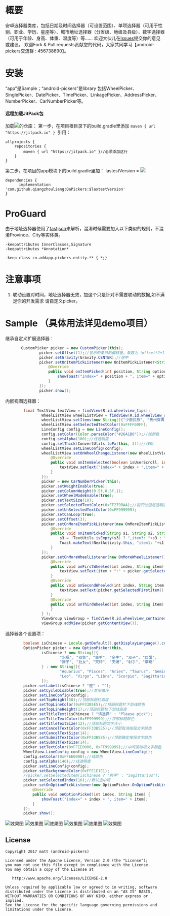 # 概要
安卓选择器类库，包括日期及时间选择器（可设置范围）、单项选择器（可用于性别、职业、学历、星座等）、城市地址选择器（分省级、地级及县级）、数字选择器（可用于年龄、身高、体重、温度等）等……
欢迎大伙儿在[Issues](https://github.com/addappcn/android-pickers/issues)提交你的意见或建议。
欢迎Fork & Pull requests贡献您的代码，大家共同学习【android-pickers交流群 : 456738690】。


# 安装
“app”是Sample；“android-pickers”是library 包括WheelPicker、SinglePicker、DatePicker、TimePicker、LinkagePicker、AddressPicker、NumberPicker、CarNumberPicker等。

#### 远程加载JitPack包
加载[![](https://jitpack.io/v/qiangzhouliang/QaPickers.svg)](https://jitpack.io/#qiangzhouliang/QaPickers)的仓库：
第一步，在项目根目录下的build.gradle里添加  `maven { url "https://jitpack.io" } `引用：
```
allprojects {
    repositories {
        maven { url "https://jitpack.io" }//必须添加这行
    }
}
```
第二步，在项目的app模块下的build.gradle里加：
lastestVersion = [![](https://jitpack.io/v/qiangzhouliang/QaPickers.svg)](https://jitpack.io/#qiangzhouliang/QALogUtil)
```
dependencies {
	  implementation 'com.github.qiangzhouliang:QaPickers:$lastestVersion'
}
```

# ProGuard
由于地址选择器使用了[fastjson](https://github.com/alibaba/fastjson)来解析，混淆时候需要加入以下类似的规则，不混淆Province、City等实体类。
```
-keepattributes InnerClasses,Signature
-keepattributes *Annotation*

-keep class cn.addapp.pickers.entity.** { *;}
```
# 注意事项
1. 联动设置对时间，地址选择器无效，加这个只是针对不需要联动的数据,如不满足你的开发需求 请自定义picker。

# Sample （具体用法详见demo项目）
继承自定义扩展选择器：
```java
       CustomPicker picker = new CustomPicker(this);
               picker.setOffset(1);//显示的条目的偏移量，条数为（offset*2+1）
               picker.setGravity(Gravity.CENTER);//居中
               picker.setOnItemPickListener(new OnItemPickListener<String>() {
                   @Override
                   public void onItemPicked(int position, String option) {
                       showToast("index=" + position + ", item=" + option);
                   }
               });
               picker.show();
```
内嵌视图选择器：
```java
        final TextView textView = findView(R.id.wheelview_tips);
                WheelListView wheelListView = findView(R.id.wheelview_single);
                wheelListView.setItems(new String[]{"少数民族", "贵州穿青人", "不在56个少数民族之列", "第57个民族"}, 1);
                wheelListView.setSelectedTextColor(0xFFFF00FF);
                LineConfig config = new LineConfig();
                config.setColor(Color.parseColor("#26A1B0"));//线颜色
                config.setAlpha(100);//线透明度
                config.setThick(ConvertUtils.toPx(this, 3));//线粗
                wheelListView.setLineConfig(config);
                wheelListView.setOnWheelChangeListener(new WheelListView.OnWheelChangeListener() {
                    @Override
                    public void onItemSelected(boolean isUserScroll, int index, String item) {
                        textView.setText("index=" + index + ",item=" + item);
                    }
                });
                picker = new CarNumberPicker(this);
                picker.setWeightEnable(true);
                picker.setColumnWeight(0.5f,0.5f,1);
                picker.setWheelModeEnable(true);
                picker.setTextSize(18);
                picker.setSelectedTextColor(0xFF279BAA);//前四位值是透明度
                picker.setUnSelectedTextColor(0xFF999999);
                picker.setCanLoop(true);
                picker.setOffset(3);
                picker.setOnMoreItemPickListener(new OnMoreItemPickListener<String>() {
                    @Override
                    public void onItemPicked(String s1, String s2, String s3) {
                        s3 = !TextUtils.isEmpty(s3) ? ",item3: "+s3 : "";
                        Toast.makeText(NextActivity.this, "item1: "+s1 +",item2: "+s2+ s3, Toast.LENGTH_SHORT).show();
                    }
                });
                picker.setOnMoreWheelListener(new OnMoreWheelListener() {
                    @Override
                    public void onFirstWheeled(int index, String item) {
                        textView.setText(item + ":" + picker.getSelectedSecondItem());
                    }
                    @Override
                    public void onSecondWheeled(int index, String item) {
                        textView.setText(picker.getSelectedFirstItem() + ":" + item);
                    }
                    @Override
                    public void onThirdWheeled(int index, String item) {
                    }
                } );
                ViewGroup viewGroup = findView(R.id.wheelview_container);
                viewGroup.addView(picker.getContentView());
```
选择器各个设置项：
```java
        boolean isChinese = Locale.getDefault().getDisplayLanguage().contains("中文");
        OptionPicker picker = new OptionPicker(this,
                isChinese ? new String[]{
                        "水瓶", "双鱼", "白羊", "金牛", "双子", "巨蟹",
                        "狮子", "处女", "天秤", "天蝎", "射手", "摩羯"
                } : new String[]{
                        "Aquarius", "Pisces", "Aries", "Taurus", "Gemini", "Cancer",
                        "Leo", "Virgo", "Libra", "Scorpio", "Sagittarius", "Capricorn"
                });
        picker.setLabel(isChinese ? "座" : "");
        picker.setCycleDisable(true);//禁用循环
        picker.setLineConfig(config);
        picker.setTopHeight(50);//顶部标题栏高度
        picker.setTopLineColor(0xFF33B5E5);//顶部标题栏下划线颜色
        picker.setTopLineHeight(1);//顶部标题栏下划线高度
        picker.setTitleText(isChinese ? "请选择" : "Please pick");
        picker.setTitleTextColor(0xFF999999);//顶部标题颜色
        picker.setTitleTextSize(12);//顶部标题文字大小
        picker.setCancelTextColor(0xFF33B5E5);//顶部取消按钮文字颜色
        picker.setCancelTextSize(14);
        picker.setSubmitTextColor(0xFF33B5E5);//顶部确定按钮文字颜色
        picker.setSubmitTextSize(14);
        picker.setTextColor(0xFFEE0000, 0xFF999999);//中间滚动项文字颜色
        WheelView.LineConfig config = new WheelView.LineConfig();
        config.setColor(0xFFEE0000);//线颜色
        config.setAlpha(140);//线透明度
        picker.setLineConfig(config);
        picker.setBackgroundColor(0xFFE1E1E1);
        //picker.setSelectedItem(isChinese ? "射手" : "Sagittarius");
        picker.setSelectedIndex(10);//默认选中项
        picker.setOnOptionPickListener(new OptionPicker.OnOptionPickListener() {
            @Override
            public void onOptionPicked(int index, String item) {
                showToast("index=" + index + ", item=" + item);
            }
        });
        picker.show();
```

![效果图](/screenshots/Screenshot_2017-04-21-15-45-59.png)
![效果图](/screenshots/Screenshot_2017-04-21-15-46-11.png)
![效果图](/screenshots/Screenshot_2017-04-21-15-56-00.png)
![效果图](/screenshots/Screenshot_2017-04-21-15-56-22.png)
![效果图](/screenshots/Screenshot_2017-04-21-15-56-38.png)
![效果图](/screenshots/Screenshot_2017-04-21-15-56-50.png)

## License

    Copyright 2017 matt (android-pickers)

    Licensed under the Apache License, Version 2.0 (the "License");
    you may not use this file except in compliance with the License.
    You may obtain a copy of the License at

       http://www.apache.org/licenses/LICENSE-2.0

    Unless required by applicable law or agreed to in writing, software
    distributed under the License is distributed on an "AS IS" BASIS,
    WITHOUT WARRANTIES OR CONDITIONS OF ANY KIND, either express or implied.
    See the License for the specific language governing permissions and
    limitations under the License.
